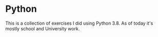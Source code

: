 # Python
This is a collection of exercises I did using Python 3.8. As of today it's mostly school and University work.

